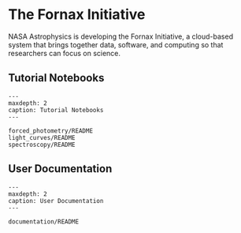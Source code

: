 # The Fornax Initiative

NASA Astrophysics is developing the Fornax Initiative, a cloud-based system that
brings together data, software, and computing so that researchers can focus on science.


## Tutorial Notebooks

```{toctree}
---
maxdepth: 2
caption: Tutorial Notebooks
---

forced_photometry/README
light_curves/README
spectroscopy/README
```


## User Documentation

```{toctree}
---
maxdepth: 2
caption: User Documentation
---

documentation/README

```